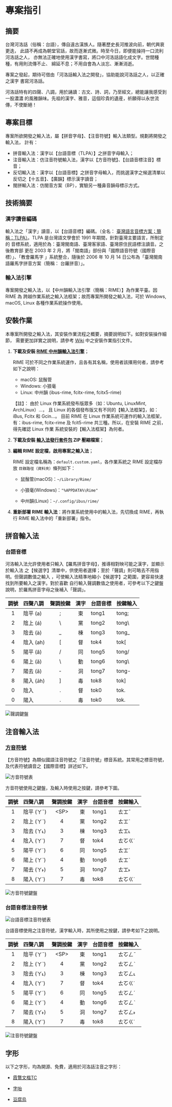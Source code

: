 # 專案指引

## 摘要

台灣河洛話（俗稱：台語），傳自遠古漢族人。隨著歷史長河推波向前，朝代興衰更迭，
此語不再成為朝堂官話，故而逐漸式微。時至今日，即便能操持一口流利河洛話之人，
亦無法正確地使用漢字書寫，將口中河洛話語化成文字。世間種種，有用則流傳不止、
綿延不息；不用自會為人淡忘、漸漸消逝。

專案之發起，期待可借由「河洛話輸入法之開發」，協助能說河洛話之人，以正確之漢字
書寫河洛話。

河洛話特有的四聲、八調，用於誦讀：古文、詩、詞，乃至經文，總能讓我感受到一股濃濃
的風雅韻味。先祖的漢字、雅音，這個珍貴的遺産，祈願得以永世流傳，不使斷絕！

## 專案目標

專案所欲開發之輸入法，屬【拼音字母】、【注音符號】輸入法類型。規劃將開發之輸入法，
計有：

- 拼音輸入法：漢字以【台語音標（TLPA）】之拼音字母輸入；
- 注音輸入法：仿注音符號輸入法，漢字以【方音符號】、【台語音標注音】標音；
- 反切輸入法：漢字以【台語音標】之拼音字母輸入，而挑選漢字之候選清單以反切之【十五音】、【廣韻】標示漢字讀音；
- 閩拼輸入法：仿閩音方案（BP），實驗另一種鼻音韻母標示方式。

## 技術摘要

### 漢字讀音編碼

輸入法之「漢字」讀音，以【台語音標】編碼。（全名：
[臺灣語言音標方案；簡稱：TLPA）](https://zh.wikipedia.org/zh-tw/%E8%87%BA%E7%81%A3%E8%AA%9E%E8%A8%80%E9%9F%B3%E6%A8%99%E6%96%B9%E6%A1%88)。TLPA 是台灣語文學會於 1991 年期間，針對臺灣主要語言，所制定的
音標系統，適用於為：臺灣閩南語、臺灣客家語、臺灣原住民語標注讀音。之後教育部
更在 2003 年 2 月，將「閩南語」部份與「國際語音符號（國際音標）」、「教會羅馬字
」系統整合，隨後於 2006 年 10 月 14 日公布為「臺灣閩南語羅馬字拼音方案（簡稱：
台羅拼音）」。

### 輸入法引擎

專案開發之輸入法，以【中州韻輸入法引擎（簡稱：RIME）】為作業平臺。因 RIME 為
跨越作業系統之輸入法框架；故而專案所開發之輸入法，可於 Windows, macOS, Linux 
各種作業系統操作使用。

## 安裝作業

本專案所開發之輸入法，其安裝作業流程之概要，摘要說明如下。如對安裝操作細節，
需要更加詳實之說明，請參考
[Wiki](https://github.com/AlanJui/rime-tlpa/wiki) 中之安裝作業指引文件。

1. **下載及安裝 [RIME 中州韻輸入法引擎](http://rime.im)**；

   RIME 可於不同之作業系統運作，且各有其名稱，使用者該擇用何者，請參考如下之說明：

   - macOS: 鼠鬚管
   - Windows: 小狼毫
   - Linux: 中州韻 (ibus-rime, fcitx-rime, fcitx5-rime)

   【註】： 由於 Linux 作業系統發布版眾多（如：Ubuntu, LinuxMint, ArchLinux）...，
            且 Linux 的各個發布版又有不同的【輸入法框架】，如：iBus, Fcitx 和 Gcin...。
            目前 RIME 在 Linux 作業系統可運作的輸入法框架，有：ibus-rime, fcitx-rime
            及 fcit5-rime 共三種。所以，在安裝 RIME 之前，得先確認 Linux 作業
            系統安裝的【輸入法框架】為何者。

2. **下載及安裝 [輸入法發行套件包](https://github.com/AlanJui/rime-taigi/releases) 
ZIP 壓縮檔案**；

3. **編輯 RIME 設定檔，啟用專案之輸入法**；

   RIME 設定檔名稱為：`default.custom.yaml`，各作業系統之 RIME 設定檔存放
   `目錄路徑（資料夾）`條列如下：

   - 鼠鬚管(macOS)：`~/Library/Rime/`

   - 小狼毫(Windows)：`"%APPDATA%\Rime"`

   - 中州韻(Linux)：`~/.config/ibus/rime/`

4. **重新部署 RIME 輸入法**：將作業系統使用中的輸入法，先切換成 RIME，再執行 RIME
   輸入法中的「重新部署」指令。

## 拼音輸入法

### 台語音標

河洛輸入法允許使用者只輸入【羅馬拼音字母】，推導相對映可能之漢字，並顯示於輸入法
之【候選字】清單中，供使用者選擇；至於「聲調」則可略去不用指明。但聲調數值之輸入
，可使輸入法精準地縮小【候選字】之範圍，更容易快速找到所要輸入之漢字。對於喜歡
自行輸入聲調數值之使用者，可參考以下之鍵盤說明，於羅馬拼音字母之後補入「聲調」。

| 調號 | 四聲八調   | 聲調按鍵 | 漢字 | 台語音標 | 按鍵輸入 |
| :--: | :--------- | :------: | :--: | :------- | :------- |
| 1    | 陰平 (a)   | ;        |  東  |  tong1   | tong;    |
| 2    | 陰上 (á)   | \        |  黨  |  tong2   | tong\\   |
| 3    | 陰去 (à)   | _        |  棟  |  tong3   | tong_    |
| 4    | 陰入 (ah)  | [        |  督  |  tok4    | tok[     |
| 5    | 陽平 (â)   | /        |  同  |  tong5   | tong/    |
| 6    | 陽上 (ǎ)   | \        |  動  |  tong6   | tong\\   |
| 7    | 陽去 (ā)   | -        |  洞  |  tong7   | tong-    |
| 8    | 陽入 (a̍h) | ]         |  毒  |  tok8    | tok]     |
| 0    | 陰入       | .        |  督  |  tok0    | tok.     |
| 0    | 陽入       | .        |  毒  |  tok0    | tok.     |

![聲調鍵盤](./docs/static/img/keymap_tlpa_phing_im.png)


## 注音輸入法

### [方音符號](https://zh.wikipedia.org/zh-tw/%E8%87%BA%E7%81%A3%E6%96%B9%E9%9F%B3%E7%AC%A6%E8%99%9F)


【方音符號】為類似國語注音符號之「注音符號」標音系統。其常用之標音符號，及代表符號讀音之【國際音標】詳述如下。  

![方音符號表](./docs/static/img/zu_im_piau_hong_im.png)

方音符號使用之鍵盤，及輸入時使用之按鍵，請參考下圖。

| 調號 | 四聲八調   | 聲調按鍵 | 漢字 | 台語音標 | 按鍵輸入 |
| :--: | :--------- | :------: | :--: | :------- | :------- |
| 1    | 陰平 (ㄚˉ) | \<SP\>   |  東  |  tong1   |ㄊㆲˉ     |
| 2    | 陰上 (ㄚˋ) | 4        |  黨  |  tong2   |ㄊㆲˋ     |
| 3    | 陰去 (ㄚ˪) | 3        |  棟  |  tong3   |ㄊㆲ˪     |
| 4    | 陰入 (ㄚ˙) | 7        |  督  |  tok4    |ㄊㆦㄍ˙   |
| 5    | 陽平 (ㄚˊ) | 6        |  同  |  tong5   |ㄊㆲˊ     |
| 6    | 陽上 (ㄚˋ) | 4        |  動  |  tong6   |ㄊㆲˋ     |
| 7    | 陽去 (ㄚ˫) | 5        |  洞  |  tong7   |ㄊㆲ˫     |
| 8    | 陽入 (ㄚ˙) | 7        |  毒  |  tok8    |ㄊㆦㄍ˙   |

![方音符號鍵盤](./docs/static/img/keymap_fong_im_hu_ho.png)

### 台語音標注音符號

![台語音標注音符號表](./docs/static/img/zu_im_piau_tlpa.png)

台語音標使用之注音符號，漢字輸入時，其所使用之按鍵，請參考如下之說明。

| 調號 | 四聲八調   | 聲調按鍵 | 漢字 | 台語音標 | 按鍵輸入 |
| :--: | :--------- | :------: | :--: | :------- | :------- |
| 1    | 陰平 (ㄚˉ) | \<SP\>   |  東  |  tong1   |ㄊㆦㄥˉ   |
| 2    | 陰上 (ㄚˋ) | 4        |  黨  |  tong2   |ㄊㆦㄥˋ   |
| 3    | 陰去 (ㄚ˪) | 3        |  棟  |  tong3   |ㄊㆦㄥ˪   |
| 4    | 陰入 (ㄚ˙) | 7        |  督  |  tok4    |ㄊㆦㄍ˙   |
| 5    | 陽平 (ㄚˊ) | 6        |  同  |  tong5   |ㄊㆦㄥˊ   |
| 6    | 陽上 (ㄚˋ) | 4        |  動  |  tong6   |ㄊㆦㄥˋ   |
| 7    | 陽去 (ㄚ˫) | 5        |  洞  |  tong7   |ㄊㆦㄥ˫   |
| 8    | 陽入 (ㄚ˙) | 7        |  毒  |  tok8    |ㄊㆦㄍ˙   |


![注音符號鍵盤](./docs/static/img/keymap_tlpa_zu_im_hu_ho.png)

## 字形

以下之字形，均為開源、免費，適用於河洛話注音之字形：

- [霞鶩文楷TC](https://github.com/lxgw/LxgwWenkaiTC)

- [字咍](https://github.com/ButTaiwan/taigivs/releases)

- [豆腐烏](https://github.com/glll4678/tshiuthau)

